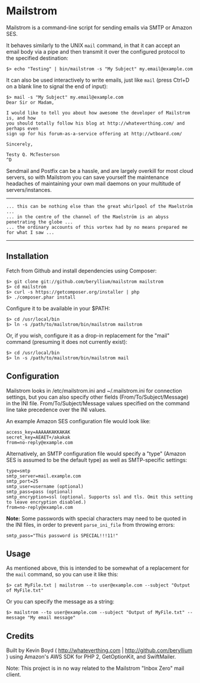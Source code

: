 Mailstrom
=========

Mailstrom is a command-line script for sending emails via SMTP or Amazon SES. 

It behaves similarly to the UNIX `mail` command, in that it can accept an email body via a pipe and then transmit it
over the configured protocol to the specified destination:

    $> echo "Testing" | bin/mailstrom -s "My Subject" my.email@example.com

It can also be used interactively to write emails, just like `mail` (press Ctrl+D on a blank line to signal the end of input):

    $> mail -s "My Subject" my.email@example.com
    Dear Sir or Madam,

    I would like to tell you about how awesome the developer of Mailstrom is, and how 
    you should totally follow his blog at http://whateverthing.com/ and perhaps even 
    sign up for his forum-as-a-service offering at http://wtboard.com/

    Sincerely,

    Testy Q. McTesterson
    ^D

Sendmail and Postfix can be a hassle, and are largely overkill for most cloud servers, so with Mailstrom you can save 
yourself the maintenance headaches of maintaining your own mail daemons on your multitude of servers/instances.

---

    ... this can be nothing else than the great whirlpool of the Maelström ...
    ... in the centre of the channel of the Maelström is an abyss penetrating the globe ...
    ... the ordinary accounts of this vortex had by no means prepared me for what I saw ...

---

Installation
------------

Fetch from Github and install dependencies using Composer:

    $> git clone git://github.com/beryllium/mailstrom mailstrom
    $> cd mailstrom
    $> curl -s https://getcomposer.org/installer | php
    $> ./composer.phar install

Configure it to be available in your $PATH:

    $> cd /usr/local/bin
    $> ln -s /path/to/mailstrom/bin/mailstrom mailstrom

Or, if you wish, configure it as a drop-in replacement for the "mail" command (presuming it does not currently exist):

    $> cd /usr/local/bin
    $> ln -s /path/to/mailstrom/bin/mailstrom mail

Configuration
-------------

Mailstrom looks in /etc/mailstrom.ini and ~/.mailstrom.ini for connection settings, but you can also specify other fields (From/To/Subject/Message)
in the INI file. From/To/Subject/Message values specified on the command line take precedence over the INI values.

An example Amazon SES configuration file would look like:

    access_key=AAAAAKAKKAKAK
    secret_key=AEAET+/akakak
    from=no-reply@example.com

Alternatively, an SMTP configuration file would specify a "type" (Amazon SES is assumed to be the default type) as well as SMTP-specific settings:

    type=smtp
    smtp_server=mail.example.com
    smtp_port=25
    smtp_user=username (optional)
    smtp_pass=pass (optional)
    smtp_encryption=ssl (optional. Supports ssl and tls. Omit this setting to leave encryption disabled.)
    from=no-reply@example.com

**Note:** Some passwords with special characters may need to be quoted in the INI files, in order to prevent `parse_ini_file` from throwing errors:

    smtp_pass="This password is SPECIAL!!!11!"

Usage
-----

As mentioned above, this is intended to be somewhat of a replacement for the `mail` command, so you can use it like this:

    $> cat MyFile.txt | mailstrom --to user@example.com --subject "Output of MyFile.txt"

Or you can specify the message as a string:

    $> mailstrom --to user@example.com --subject "Output of MyFile.txt" --message "My email message"

Credits
-------

Built by Kevin Boyd ( http://whateverthing.com | http://github.com/beryllium ) using Amazon's AWS SDK for PHP 2, GetOptionKit, and SwiftMailer.

Note: This project is in no way related to the Mailstrom "Inbox Zero" mail client.
